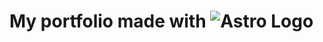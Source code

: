 # My portfolio made with ![Astro Logo](https://cdn.cosmicjs.com/1cb229a0-ba0e-11ed-907c-292879eb8504-astro.png)
